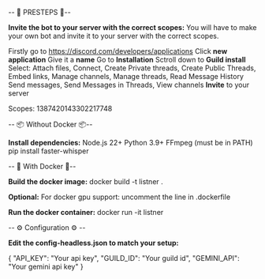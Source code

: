 -- 🔗 PRESTEPS 🔗--

**Invite the bot to your server with the correct scopes:**
You will have to make your own bot and invite it to your server with the correct scopes.

Firstly go to https://discord.com/developers/applications
Click **new application**
Give it a **name**
Go to **Installation**
Sctroll down to **Guild install**
Select: Attach files, Connect, Create Private threads, Create Public Threads,
Embed links, Manage channels, Manage threads, Read Message History
Send messages, Send Messages in Threads, View channels
**Invite** to your server

Scopes:
1387420143302217748

-- 📦 Without Docker 📦--

**Install dependencies:**
Node.js 22+
Python 3.9+
FFmpeg (must be in PATH)
pip install faster-whisper

-- 🐳 With Docker 🐳--

**Build the docker image:**
docker build -t listner .

**Optional:**
For docker gpu support:
uncomment the line in .dockerfile

**Run the docker container:**
docker run -it listner

-- ⚙️ Configuration ⚙️ --

**Edit the config-headless.json to match your setup:**

{
"API_KEY": "Your api key",
"GUILD_ID": "Your guild id",
"GEMINI_API": "Your gemini api key"
}

